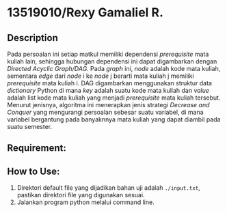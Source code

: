 # 13519010/Rexy Gamaliel R.

## Description
Pada persoalan ini setiap matkul memiliki dependensi *prerequisite* mata kuliah lain, sehingga hubungan dependensi ini dapat digambarkan dengan *Directed Acyclic Graph/DAG*.
Pada *graph* ini, *node* adalah kode mata kuliah, sementara *edge* dari *node* i ke *node* j berarti mata kuliah j memiliki *prerequisite* mata kuliah i. DAG digambarkan menggunakan struktur data *dictionary* Python di mana *key* adalah suatu kode mata kuliah dan *value* adalah list kode mata kuliah yang menjadi *prerequisite* mata kuliah tersebut.
Menurut jenisnya, algoritma ini menerapkan jenis strategi *Decrease and Conquer* yang mengurangi persoalan sebesar suatu variabel, di mana variabel bergantung pada banyaknnya mata kuliah yang dapat diambil pada suatu semester.

## Requirement:

## How to Use:
1. Direktori default file yang dijadikan bahan uji adalah `./input.txt`, pastikan direktori file yang digunakan sesuai.
1. Jalankan program python melalui command line.
